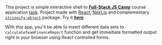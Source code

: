 This project is simple interactive shell to
**[Full-Stack JS Camp](https://dou.ua/calendar/44499/?from=first-job)** course application [task](https://drive.google.com/file/d/1c-2fuDo-CVdtGV_xWVXsZX6N7cFohV8w/view?usp=sharing). Project made with [React](https://reactjs.org/), [Next.js](https://nextjs.org/) and complementary [`stringify-object`](https://www.npmjs.com/package/stringify-object?activeTab=readme) package. Try it **_[here](https://techstack-entry-task.vercel.app/)_**.

With this app, you'll be able to insert different data sets to `calculateTeamFinanceReport` function and get immediate formatted output right in your browser using React controlled forms.

